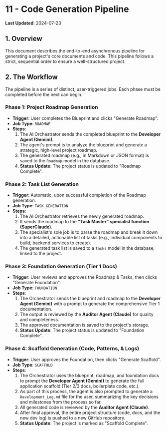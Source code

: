 # 11 - Code Generation Pipeline

**Last Updated**: 2024-07-23

## 1. Overview
This document describes the end-to-end asynchronous pipeline for generating a project's core documents and code. This pipeline follows a strict, sequential order to ensure a well-structured project.

## 2. The Workflow
The pipeline is a series of distinct, user-triggered jobs. Each phase must be completed before the next can begin.

### **Phase 1: Project Roadmap Generation**
- **Trigger**: User completes the Blueprint and clicks "Generate Roadmap".
- **Job Type**: `ROADMAP`
- **Steps**:
    1. The AI Orchestrator sends the completed blueprint to the **Developer Agent (Gemini)**.
    2. The agent's prompt is to analyze the blueprint and generate a strategic, high-level project roadmap.
    3. The generated roadmap (e.g., in Markdown or JSON format) is saved to the `Roadmap` model in the database.
    4. **Status Update**: The project status is updated to "Roadmap Complete".

### **Phase 2: Task List Generation**
- **Trigger**: Automatic, upon successful completion of the Roadmap generation.
- **Job Type**: `TASK_GENERATION`
- **Steps**:
    1. The AI Orchestrator retrieves the newly generated roadmap.
    2. It sends the roadmap to the **"Task Master" specialist function (SuperClaude)**.
    3. The specialist's sole job is to parse the roadmap and break it down into a detailed, actionable list of tasks (e.g., individual components to build, backend services to create).
    4. The generated task list is saved to a `Tasks` model in the database, linked to the project.

### **Phase 3: Foundation Generation (Tier 1 Docs)**
- **Trigger**: User reviews and approves the Roadmap & Tasks, then clicks "Generate Foundation".
- **Job Type**: `FOUNDATION`
- **Steps**:
    1. The Orchestrator sends the blueprint and roadmap to the **Developer Agent (Gemini)** with a prompt to generate the comprehensive Tier 1 documentation.
    2. The output is reviewed by the **Auditor Agent (Claude)** for quality and completeness.
    3. The approved documentation is saved to the project's storage.
    4. **Status Update**: The project status is updated to "Foundation Complete".

### **Phase 4: Scaffold Generation (Code, Patterns, & Logs)**
- **Trigger**: User approves the Foundation, then clicks "Generate Scaffold".
- **Job Type**: `SCAFFOLD`
- **Steps**:
    1. The Orchestrator uses the blueprint, roadmap, and foundation docs to prompt the **Developer Agent (Gemini)** to generate the full application scaffold (Tier 2/3 docs, boilerplate code, etc.).
    2. As part of this process, the agent is also prompted to generate a `Development_Log.md` file for the user, summarizing the key decisions and milestones from the process so far.
    3. All generated code is reviewed by the **Auditor Agent (Claude)**.
    4. After final approval, the entire project structure (code, docs, and the new dev log) is pushed to a new GitHub repository.
    5. **Status Update**: The project is marked as "Scaffold Complete". 